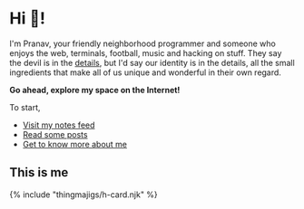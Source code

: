 # Hi 👋!

I'm Pranav, your friendly neighborhood programmer and someone who enjoys
the web, terminals, football, music and hacking on stuff. They say the devil is
in the [details](/about), but I'd say our identity is in the details, all the
small ingredients that make all of us unique and wonderful in their own regard.

**Go ahead, explore my space on the Internet!**

To start,

- [Visit my notes feed](/notes)
- [Read some posts](/posts)
- [Get to know more about me](/about)

## This is me

{% include "thingmajigs/h-card.njk" %}
